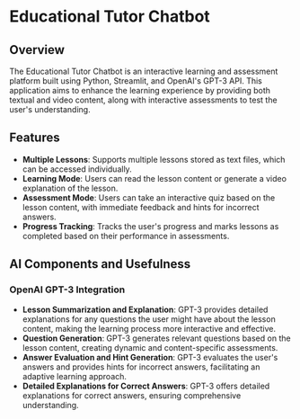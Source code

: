 
# Educational Tutor Chatbot

## Overview

The Educational Tutor Chatbot is an interactive learning and assessment platform built using Python, Streamlit, and OpenAI's GPT-3 API. This application aims to enhance the learning experience by providing both textual and video content, along with interactive assessments to test the user's understanding.

## Features

- **Multiple Lessons**: Supports multiple lessons stored as text files, which can be accessed individually.
- **Learning Mode**: Users can read the lesson content or generate a video explanation of the lesson.
- **Assessment Mode**: Users can take an interactive quiz based on the lesson content, with immediate feedback and hints for incorrect answers.
- **Progress Tracking**: Tracks the user's progress and marks lessons as completed based on their performance in assessments.

## AI Components and Usefulness

### OpenAI GPT-3 Integration

- **Lesson Summarization and Explanation**: GPT-3 provides detailed explanations for any questions the user might have about the lesson content, making the learning process more interactive and effective.
- **Question Generation**: GPT-3 generates relevant questions based on the lesson content, creating dynamic and content-specific assessments.
- **Answer Evaluation and Hint Generation**: GPT-3 evaluates the user's answers and provides hints for incorrect answers, facilitating an adaptive learning approach.
- **Detailed Explanations for Correct Answers**: GPT-3 offers detailed explanations for correct answers, ensuring comprehensive understanding.
